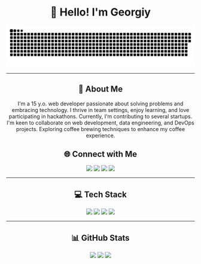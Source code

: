 <h1 align="center">👋 Hello! I'm Georgiy</h1>

<p align="center">
 <img src="assets/github-snake.svg" alt="GitHub Snake Game" width="600"/>
</p>

---

<h2 align="center">💫 About Me</h2>

<p align="center">
I'm a 15 y.o. web developer passionate about solving problems and embracing technology. I thrive in team settings, enjoy learning, and love participating in hackathons. Currently, I'm contributing to several startups. I'm keen to collaborate on web development, data engineering, and DevOps projects. Exploring coffee brewing techniques to enhance my coffee experience.
</p>

<h2 align="center">🌐 Connect with Me</h2>

<p align="center">
<a href="https://discord.gg/QSUHXPRuT7"><img src="https://img.shields.io/badge/Discord-%237289DA.svg?logo=discord&logoColor=white"/></a>
<a href="https://reddit.com/user/Puzzled-Growth-8353"><img src="https://img.shields.io/badge/Reddit-%23FF4500.svg?logo=Reddit&logoColor=white"/></a>
<a href="https://t.me/GeorgiyGusew"><img src="https://img.shields.io/badge/-Telegram-2CA5E0?style=flat&logo=telegram&logoColor=white"/></a>
<a href="https://vk.com/bobrepatre"><img src="https://img.shields.io/badge/-VK-2CA5E0?style=flat&logo=vk&logoColor=white"/></a>
</p>

---

<h2 align="center">💻 Tech Stack</h2>

<p align="center">
<img src="https://img.shields.io/badge/kotlin-%237F52FF.svg?style=for-the-badge&logo=kotlin&logoColor=white"/>
<img src="https://img.shields.io/badge/python-3670A0?style=for-the-badge&logo=python&logoColor=ffdd54"/>
<img src="https://img.shields.io/badge/java-%23ED8B00.svg?style=for-the-badge&logo=openjdk&logoColor=white"/>
<img src="https://img.shields.io/badge/go-%2300ADD8.svg?style=for-the-badge&logo=go&logoColor=white"/>
<!-- Add other badges as needed -->
</p>

---

<h2 align="center">📊 GitHub Stats</h2>

<p align="center">
<img src="https://github-readme-stats.vercel.app/api?username=BobrePatre&theme=dark&hide_border=false&include_all_commits=true&count_private=true"/>
<img src="https://github-readme-streak-stats.herokuapp.com/?user=BobrePatre&theme=dark&hide_border=false"/>
<img src="https://github-readme-stats.vercel.app/api/top-langs/?username=BobrePatre&theme=dark&hide_border=false&include_all_commits=true&count_private=true&layout=compact"/>
</p>
